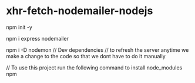 # xhr-fetch-nodemailer-nodejs
npm init -y

npm i express nodemailer

npm i -D nodemon // Dev dependencies
// to refresh the server anytime we make a change to the code so that we dont have to do it manually

// To use this project run the following command to install node_modules
npm 
